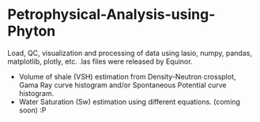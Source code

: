 # Petrophysical-Analysis-using-Phyton
Load, QC, visualization and processing of data using lasio, numpy, pandas, matplotlib, plotly, etc.
.las files were released by Equinor. 

- Volume of shale (VSH) estimation from Density-Neutron crossplot, Gama Ray curve histogram and/or Spontaneous Potential curve histogram.
- Water Saturation (Sw) estimation using different equations. (coming soon) :P
